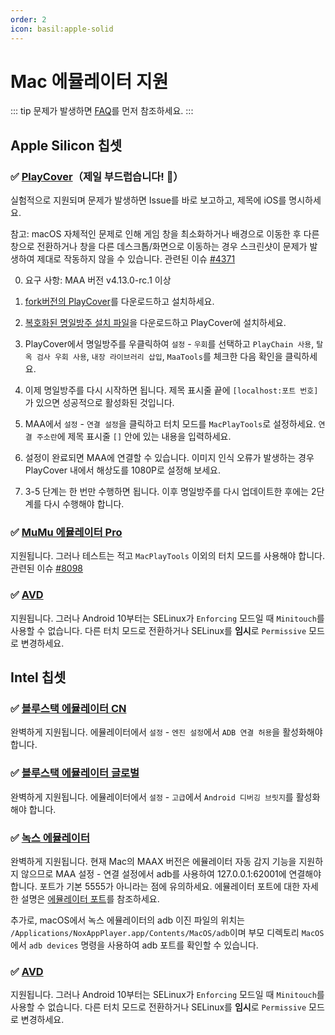```yaml
---
order: 2
icon: basil:apple-solid
---
```


# Mac 에뮬레이터 지원

::: tip
문제가 발생하면 [FAQ](../faq.md)를 먼저 참조하세요.
:::

## Apple Silicon 칩셋

### ✅ [PlayCover](https://playcover.io)（제일 부드럽습니다! 🚀）

실험적으로 지원되며 문제가 발생하면 Issue를 바로 보고하고, 제목에 iOS를 명시하세요.

참고: macOS 자체적인 문제로 인해 게임 창을 최소화하거나 배경으로 이동한 후 다른 창으로 전환하거나 창을 다른 데스크톱/화면으로 이동하는 경우 스크린샷이 문제가 발생하여 제대로 작동하지 않을 수 있습니다. 관련된 이슈 [#4371](https://github.com/MaaAssistantArknights/MaaAssistantArknights/issues/4371#issuecomment-1527977512)

0. 요구 사항: MAA 버전 v4.13.0-rc.1 이상

1. [fork버전의 PlayCover](https://github.com/hguandl/PlayCover/releases)를 다운로드하고 설치하세요.

2. [복호화된 명일방주 설치 파일](https://decrypt.day/app/id1454663939)을 다운로드하고 PlayCover에 설치하세요.

3. PlayCover에서 명일방주를 우클릭하여 `설정` - `우회`를 선택하고 `PlayChain 사용`, `탈옥 검사 우회 사용`, `내장 라이브러리 삽입`, `MaaTools`를 체크한 다음 확인을 클릭하세요.

4. 이제 명일방주를 다시 시작하면 됩니다. 제목 표시줄 끝에 `[localhost:포트 번호]`가 있으면 성공적으로 활성화된 것입니다.

5. MAA에서 `설정` - `연결 설정`을 클릭하고 터치 모드를 `MacPlayTools`로 설정하세요. `연결 주소란`에 제목 표시줄 `[]` 안에 있는 내용을 입력하세요.

6. 설정이 완료되면 MAA에 연결할 수 있습니다. 이미지 인식 오류가 발생하는 경우 PlayCover 내에서 해상도를 1080P로 설정해 보세요.

7. 3-5 단계는 한 번만 수행하면 됩니다. 이후 명일방주를 다시 업데이트한 후에는 2단계를 다시 수행해야 합니다.

### ✅ [MuMu 에뮬레이터 Pro](https://mumu.163.com/mac/)

지원됩니다. 그러나 테스트는 적고 `MacPlayTools` 이외의 터치 모드를 사용해야 합니다. 관련된 이슈 [#8098](https://github.com/MaaAssistantArknights/MaaAssistantArknights/issues/8098)

### ✅ [AVD](https://developer.android.com/studio/run/managing-avds)

지원됩니다. 그러나 Android 10부터는 SELinux가 `Enforcing` 모드일 때 `Minitouch`를 사용할 수 없습니다. 다른 터치 모드로 전환하거나 SELinux를 **임시**로 `Permissive` 모드로 변경하세요.

## Intel 칩셋

### ✅ [블루스택 에뮬레이터 CN](https://www.bluestacks.cn/)

완벽하게 지원됩니다. 에뮬레이터에서 `설정` - `엔진 설정`에서 `ADB 연결 허용`을 활성화해야 합니다.

### ✅ [블루스택 에뮬레이터 글로벌](https://www.bluestacks.com/tw/index.html)

완벽하게 지원됩니다. 에뮬레이터에서 `설정` - `고급`에서 `Android 디버깅 브릿지`를 활성화해야 합니다.

### ✅ [녹스 에뮬레이터](https://www.yeshen.com/)

완벽하게 지원됩니다. 현재 Mac의 MAAX 버전은 에뮬레이터 자동 감지 기능을 지원하지 않으므로 MAA 설정 - 연결 설정에서 adb를 사용하여 127.0.0.1:62001에 연결해야 합니다. 포트가 기본 5555가 아니라는 점에 유의하세요. 에뮬레이터 포트에 대한 자세한 설명은 [에뮬레이터 포트](../faq.md#adb-및-연결-주소-확인)를 참조하세요.

추가로, macOS에서 녹스 에뮬레이터의 adb 이진 파일의 위치는 `/Applications/NoxAppPlayer.app/Contents/MacOS/adb`이며 부모 디렉토리 `MacOS`에서 `adb devices` 명령을 사용하여 adb 포트를 확인할 수 있습니다.

### ✅ [AVD](https://developer.android.com/studio/run/managing-avds)

지원됩니다. 그러나 Android 10부터는 SELinux가 `Enforcing` 모드일 때 `Minitouch`를 사용할 수 없습니다. 다른 터치 모드로 전환하거나 SELinux를 **임시**로 `Permissive` 모드로 변경하세요.

